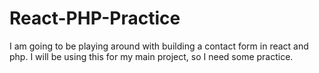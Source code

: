 # React-PHP-Practice
I am going to be playing around with building a contact form in react and php. I will be using this for my main project, so I need some practice.
